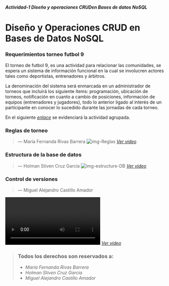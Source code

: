 ##### Actividad-1 Diseño y operaciones CRUDen Bases de datos NoSQL



<!-- Sección general -->
# Diseño y Operaciones CRUD en Bases de Datos NoSQL

### Requerimientos torneo futbol 9
El torneo de futbol 9, es una actividad para relacionar las comunidades, se espera un sistema de información funcional en la cual se involucren actores tales como deportistas, entrenadores y árbitros.

La denominación del sistema será enmarcada en un administrador de torneos que incluirá los siguiente ítems: programación, ubicación de torneos, notificación en cuanto a cambio de posiciones, información de equipos (entrenadores y jugadores), todo lo anterior ligado al interés de un participante en conocer lo sucedido durante las jornadas de cada torneo.

En el siguiente [*enlace*](https://laiberocol-my.sharepoint.com/:v:/g/personal/mcasti40_ibero_edu_co/EfUfieN5Lj1Jr-eJRxSHZ7IBfpbh64M0pS1j6cvTUj-3og?e=y290Mq?target=_blank) se evidenciará la actividad agrupada.
<!-- Sección general-->


<!-- Sección María Fernanda Rivas Barrera -->
### Reglas de torneo
> — María Fernanda Rivas Barrera
![img-Reglas](https://user-images.githubusercontent.com/43456634/158320538-c53042a2-6543-4d9c-b3e7-f1a7d3d4e558.png)
[*Ver video*](https://laiberocol-my.sharepoint.com/:v:/g/personal/mrivasba_ibero_edu_co/EfCBKw8NK9VMnhGdlziQoyoBUCZNuoCTXTSiWu9Z4Z2QLA?target=_blank)

<!-- Sección María Fernanda Rivas Barrera -->



<!-- Sección Holman Stiven Cruz Garcia -->
### Estructura de la base de datos
> — Holman Stiven Cruz Garcia
![img-estructure-DB](https://user-images.githubusercontent.com/43456634/158314744-42c59978-10f6-47d4-873a-76ab5e029f27.png)
[*Ver video*](https://laiberocol-my.sharepoint.com/:v:/g/personal/mcasti40_ibero_edu_co/EXEdChsZgCNPoJYR_-YEhJABrif24eQgxOl_hqtQq86vEg?e=1fWyqn?target=_blank)

<!-- Sección Holman Stiven Cruz Garcia -->



<!-- Sección Miguel Alejandro Castillo Amador -->
### Control de versiones
> — Miguel Alejandro Castillo Amador
<!-- ![img-control-GIT](https://user-images.githubusercontent.com/43456634/158319563-785f87ff-4fe5-422d-ac7c-c04d31ed6aaa.png) -->
![img-control-GIT](videos/explicacion-Repositorio.mp4)
[*Ver video*](https://laiberocol-my.sharepoint.com/:v:/g/personal/mcasti40_ibero_edu_co/Ea8jBB5T-_FBnjsY_ALGGTABoStG4dYUp03nLv-N5JAgfA?e=cMPyq0?target=_blank)

<!-- Sección Miguel Alejandro Castillo Amador -->


<!-- Sección general footer -->
> ### Todos los derechos son reservados a:
>
> - *María Fernanda Rivas Barrera*
> - *Holman Stiven Cruz Garcia*
> - *Miguel Alejandro Castillo Amador*

<!-- Sección general footer -->
